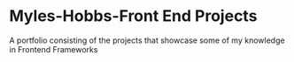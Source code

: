 # Myles-Hobbs-Front End Projects
A portfolio consisting of the projects that showcase some of my knowledge in Frontend Frameworks
